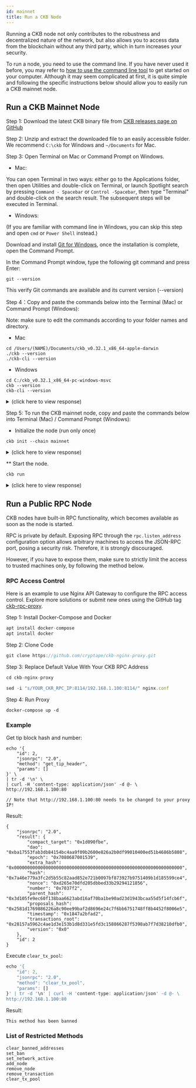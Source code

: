 ```yaml
---
id: mainnet
title: Run a CKB Node
---
```


Running a CKB node not only contributes to the robustness and decentralized nature of the network, but also allows you to access data from the blockchain without any third party, which in turn increases your security.

To run a node, you need to use the command line. If you have never used it before, you may refer to [how to use the command line tool](https://www.google.com/search?q=learn+command+line) to get started on your computer. Although it may seem complicated at first, it is quite simple and following the specific instructions below should allow you to easily run a CKB mainnet node.

## Run a CKB Mainnet Node

Step 1: Download the latest CKB binary file from [CKB releases page on GitHub](https://github.com/nervosnetwork/ckb/releases) 

Step 2:  Unzip and extract the downloaded file to an easily accessible folder. We recommend `C:\ckb` for Windows and `~/Documents` for Mac.

Step 3: Open Terminal on Mac or Command Prompt on Windows.

* Mac:

You can open Terminal in two ways: either go to the Applications folder, then open Utilities and double-click on Terminal, or launch Spotlight search by pressing `Command - Spacebar` or `Control -Spacebar`, then type "Terminal" and double-click on the search result. The subsequent steps will be executed in Terminal.

* Windows:

(If you are familiar with command line in Windows, you can skip this step and open `cmd` or `Power Shell` instead.)

Download and install [Git for Windows](https://git-scm.com/download/win), once the installation is complete, open the Command Prompt.

In the Command Prompt window, type the following git command and press Enter:

```
git --version
```
This verify Git commands are available and its current version (--version)

Step 4：Copy and paste the commands below into the Terminal (Mac) or Command Prompt (Windows):

Note: make sure to edit the commands according to your folder names and directory. 

* Mac

```
cd /Users/(NAME)/Documents/ckb_v0.32.1_x86_64-apple-darwin
./ckb --version
./ckb-cli --version
```

* Windows

```
cd C:/ckb_v0.32.1_x86_64-pc-windows-msvc 
ckb --version 
ckb-cli --version
```

<details><summary>(click here to view response)</summary>

```bash

ckb 0.32.1 (9ebc9ce 2020-05-29)
ckb-cli 0.32.0 (0fc435d 2020-05-22)
```

</details>

Step 5: To run the CKB mainnet node, copy and paste the commands below into Terminal (Mac) / Command Prompt (Windows):

* Initialize the node (run only once)

```
ckb init --chain mainnet
```

<details><summary>(click here to view response)</summary>

```bash

WARN: mining feature is disabled because of lacking the block assembler config options
Initialized CKB directory in /PATH/ckb_v0.32.1_x86_64-apple-darwin
create ckb.toml
create ckb-miner.toml
```

</details>

** Start the node.

```
ckb run
```

<details><summary>(click here to view response)</summary>

```bash

2020-06-05 18:10:19.785 +08:00 main INFO sentry  sentry is disabled
2020-06-05 18:10:19.869 +08:00 main INFO main  Miner is disabled, edit ckb.toml to enable it
2020-06-05 18:10:19.942 +08:00 main INFO ckb-memory-tracker  track current process: unsupported
2020-06-05 18:10:19.942 +08:00 main INFO main  ckb version: 0.32.1 (9ebc9ce 2020-05-29)
2020-06-05 18:10:19.942 +08:00 main INFO main  chain genesis hash: 0x92b197aa1fba0f63633922c61c92375c9c074a93e85963554f5499fe1450d0e5
2020-06-05 18:10:19.944 +08:00 NetworkRuntime INFO ckb-network  p2p service event: ListenStarted { address: "/ip4/0.0.0.0/tcp/8115" }
2020-06-05 18:10:19.946 +08:00 NetworkRuntime INFO ckb-network  Listen on address: /ip4/0.0.0.0/tcp/8115/p2p/QmWKGXVhYx2T8YmbsC1RYjnrRf1hfz2ZNTMywrkN9y2bVg
2020-06-05 18:10:19.951 +08:00 main INFO ckb-db  Initialize a new database
2020-06-05 18:10:19.983 +08:00 main INFO ckb-db  Init database version 20191201091330
2020-06-05 18:10:20.146 +08:00 NetworkRuntime INFO ckb-relay  RelayProtocol(1).connected peer=SessionId(1)
2020-06-05 18:10:20.146 +08:00 NetworkRuntime INFO ckb-sync  SyncProtocol.connected peer=SessionId(1)
2020-06-05 18:10:20.451 +08:00 NetworkRuntime INFO ckb-sync  Ignoring getheaders from peer=SessionId(1) because node is in initial block download
2020-06-05 18:10:20.749 +08:00 ChainService INFO ckb-chain  block: 1, hash: 0x2567f226c73b04a6cb3ef04b3bb10ab99f37850794cd9569be7de00bac4db875, epoch: 0(1/1743), total_diff: 0x3b1bb3d4c1376a, txs:1
```

</details>

## Run a Public RPC Node
CKB nodes have built-in RPC functionality, which becomes available as soon as the node is started.

RPC is private by default. Exposing RPC through the `rpc.listen_address` configuration option allows arbitrary machines to access the JSON-RPC port, posing a security risk. Therefore, it is strongly discouraged. 

However, if you have to expose them, make sure to strictly limit the access to trusted machines only, by following the method below.

### RPC Access Control
Here is an example to use Nginx API Gateway to configure the RPC access control. Explore more solutions or submit new ones using the GitHub tag [ckb-rpc-proxy](https://github.com/topics/ckb-rpc-proxy).

Step 1: Install Docker-Compose and Docker

```jsx
apt install docker-compose
apt install docker
```

Step 2: Clone Code

```jsx
git clone https://github.com/cryptape/ckb-nginx-proxy.git
```

Step 3: Replace Default Value With Your CKB RPC Address

```jsx
cd ckb-nginx-proxy

sed -i "s/YOUR_CKR_RPC_IP:8114/192.168.1.100:8114/" nginx.conf
```

Step 4: Run Proxy

```
docker-compose up -d
```

### Example

Get tip block hash and number:
```
echo '{
    "id": 2,
    "jsonrpc": "2.0",
    "method": "get_tip_header",
    "params": []
}' \
| tr -d '\n' \
| curl -H 'content-type: application/json' -d @- \
http://192.168.1.100:80

// Note that http://192.168.1.100:80 needs to be changed to your proxy IP!
```

Result:
```
{
    "jsonrpc": "2.0",
    "result": {
        "compact_target": "0x1d090fbe",
        "dao": "0xba17553fab3db84154bc4aa9f09b2600e826a2b0df99010400ed51b4686b5808",
        "epoch": "0x7080687001539",
        "extra_hash": "0x0000000000000000000000000000000000000000000000000000000000000000",
        "hash": "0x7a46e779a3fc2d5b55c82aad852e721b0097bf873927b9751409b1d185599ce4",
        "nonce": "0xd265e70dfd205dbbed33b29294121856",
        "number": "0x7037f2",
        "parent_hash": "0x3d105fe9ec60f138baa6623abd16af70ba1be90ad23d1943bcaa55d5f14fcb6f",
        "proposals_hash": "0x2581d1769886226a8c90ee99baf2d8696e24c7f6bb6751748ff8b4452f8006e5",
        "timestamp": "0x1847a2bfad2",
        "transactions_root": "0x28157a5962c4ae1d3e153b1d8d331e5fd3c158866287f5398ab7f7d38210dfb0",
        "version": "0x0"
    },
    "id": 2
}
```
Execute `clear_tx_pool`:

```jsx
echo '{
    "id": 2,
    "jsonrpc": "2.0",
    "method": "clear_tx_pool",
    "params": []
}' | tr -d '\n' | curl -H 'content-type: application/json' -d @- \
http://192.168.1.100:80
```

Result:
```
This method has been banned
```

### List of Restricted Methods
```
clear_banned_addresses
set_ban
set_network_active
add_node
remove_node
remove_transaction
clear_tx_pool
```
